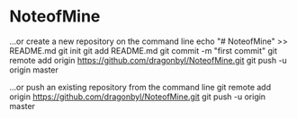 # NoteofMine

…or create a new repository on the command line
echo "# NoteofMine" >> README.md
git init
git add README.md
git commit -m "first commit"
git remote add origin https://github.com/dragonbyl/NoteofMine.git
git push -u origin master

…or push an existing repository from the command line
git remote add origin https://github.com/dragonbyl/NoteofMine.git
git push -u origin master
